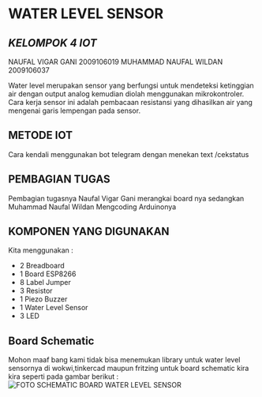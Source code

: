 # WATER LEVEL SENSOR
## _KELOMPOK 4 IOT_
NAUFAL VIGAR GANI
2009106019
MUHAMMAD NAUFAL WILDAN  
2009106037

Water level merupakan sensor yang berfungsi untuk mendeteksi ketinggian air dengan output analog kemudian diolah menggunakan mikrokontroler. Cara kerja sensor ini adalah pembacaan resistansi yang dihasilkan air yang mengenai garis lempengan pada sensor.

## METODE IOT
Cara kendali menggunakan bot telegram dengan menekan text /cekstatus

## PEMBAGIAN TUGAS
Pembagian tugasnya Naufal Vigar Gani merangkai board nya sedangkan Muhammad Naufal Wildan Mengcoding Arduinonya

## KOMPONEN YANG DIGUNAKAN
Kita menggunakan :

- 2 Breadboard
- 1 Board ESP8266
- 8 Label Jumper
- 3 Resistor
- 1 Piezo Buzzer
- 1 Water Level Sensor
- 3 LED

## Board Schematic
Mohon maaf bang kami tidak bisa menemukan library untuk water level sensornya di wokwi,tinkercad maupun fritzing untuk board schematic kira kira seperti pada gambar berikut :
![FOTO SCHEMATIC BOARD WATER LEVEL SENSOR](https://www.google.com/url?sa=i&url=https%3A%2F%2Frobu.in%2Fwater-level-indicator-interfacing-with-arduino-connection-and-code%2F&psig=AOvVaw3KqL2L_BdoU25mrFEzDKqh&ust=1680973199422000&source=images&cd=vfe&ved=0CBEQjRxqFwoTCJDcwqKfmP4CFQAAAAAdAAAAABAE)


